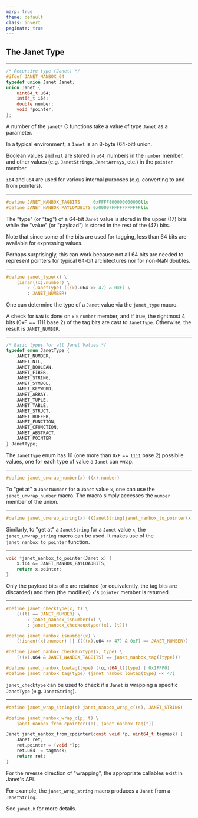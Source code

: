 ```yaml
---
marp: true
theme: default
class: invert
paginate: true
---
```


## The Janet Type

---

```c
/* Recursive type (Janet) */
#ifdef JANET_NANBOX_64
typedef union Janet Janet;
union Janet {
    uint64_t u64;
    int64_t i64;
    double number;
    void *pointer;
};
```

A number of the `janet*` C functions take a value of type `Janet` as a parameter.

In a typical environment, a `Janet` is an 8-byte (64-bit) union.

Boolean values and `nil` are stored in `u64`, numbers in the `number` member, and other values (e.g. `JanetString`s, `JanetArray`s, etc.) in the `pointer` member.

`i64` and `u64` are used for various internal purposes (e.g. converting to and from pointers).

---

```c
#define JANET_NANBOX_TAGBITS     0xFFFF800000000000llu
#define JANET_NANBOX_PAYLOADBITS 0x00007FFFFFFFFFFFllu
```

The "type" (or "tag") of a 64-bit `Janet` value is stored in the upper (17) bits while the "value" (or "payload") is stored in the rest of the (47) bits.

Note that since some of the bits are used for tagging, less than 64 bits are available for expressing values.

Perhaps surprisingly, this can work because not all 64 bits are needed to represent pointers for typical 64-bit architectures nor for non-NaN doubles.

---

```c
#define janet_type(x) \
    (isnan((x).number) \
        ? (JanetType) (((x).u64 >> 47) & 0xF) \
        : JANET_NUMBER)
```

One can determine the type of a `Janet` value via the `janet_type` macro.

A check for `NaN` is done on `x`'s `number` member, and if true, the rightmost 4 bits (0xF == 1111 base 2) of the tag bits are cast to `JanetType`.  Otherwise, the result is `JANET_NUMBER`.

---

```c
/* Basic types for all Janet Values */
typedef enum JanetType {
    JANET_NUMBER,
    JANET_NIL,
    JANET_BOOLEAN,
    JANET_FIBER,
    JANET_STRING,
    JANET_SYMBOL,
    JANET_KEYWORD,
    JANET_ARRAY,
    JANET_TUPLE,
    JANET_TABLE,
    JANET_STRUCT,
    JANET_BUFFER,
    JANET_FUNCTION,
    JANET_CFUNCTION,
    JANET_ABSTRACT,
    JANET_POINTER
} JanetType;
```

The `JanetType` enum has 16 (one more than `0xF` == `1111` base 2) possibile values, one for each type of value a `Janet` can wrap.

---

```c
#define janet_unwrap_number(x) ((x).number)
```


To "get at" a `JanetNumber` for a `Janet` value `x`, one can use the `janet_unwrap_number` macro.  The macro simply accesses the `number` member of the union.

---

```c
#define janet_unwrap_string(x) ((JanetString)janet_nanbox_to_pointer(x))
```

Similarly, to "get at" a `JanetString` for a `Janet` value `x`, the `janet_unwrap_string` macro can be used.  It makes use of the `janet_nanbox_to_pointer` function.

---

```c
void *janet_nanbox_to_pointer(Janet x) {
    x.i64 &= JANET_NANBOX_PAYLOADBITS;
    return x.pointer;
}
```

Only the payload bits of `x` are retained (or equivalently, the tag bits are discarded) and then (the modified) `x`'s `pointer` member is returned.

---

```c
#define janet_checktype(x, t) \
    (((t) == JANET_NUMBER) \
        ? janet_nanbox_isnumber(x) \
        : janet_nanbox_checkauxtype((x), (t)))
```

```c
#define janet_nanbox_isnumber(x) \
    (!isnan((x).number) || ((((x).u64 >> 47) & 0xF) == JANET_NUMBER))
```

```c
#define janet_nanbox_checkauxtype(x, type) \
    (((x).u64 & JANET_NANBOX_TAGBITS) == janet_nanbox_tag((type)))
```

```c
#define janet_nanbox_lowtag(type) ((uint64_t)(type) | 0x1FFF0)
#define janet_nanbox_tag(type) (janet_nanbox_lowtag(type) << 47)
```

`janet_checktype` can be used to check if a `Janet` is wrapping a specific `JanetType` (e.g. `JanetString`).

---

```c
#define janet_wrap_string(s) janet_nanbox_wrap_c((s), JANET_STRING)
```

```c
#define janet_nanbox_wrap_c(p, t) \
    janet_nanbox_from_cpointer((p), janet_nanbox_tag(t))
```

```c
Janet janet_nanbox_from_cpointer(const void *p, uint64_t tagmask) {
    Janet ret;
    ret.pointer = (void *)p;
    ret.u64 |= tagmask;
    return ret;
}
```

For the reverse direction of "wrapping", the appropriate callables exist in Janet's API.

For example, the `janet_wrap_string` macro produces a `Janet` from a `JanetString`.

See `janet.h` for more details.


